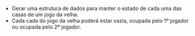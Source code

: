* Gerar uma estrutura de dados para manter o estado de cada uma das casas de um jogo da velha.
* Cada cada do jogo da velha poderá estar vazia, ocupada pelo 1º jogador ou ocupada pelo 2º jogador.

